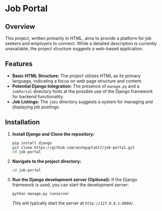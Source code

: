 
# Job Portal

## Overview

This project, written primarily in HTML, aims to provide a platform for job seekers and employers to connect. While a detailed description is currently unavailable, the project structure suggests a web-based application.

## Features

*   **Basic HTML Structure:** The project utilizes HTML as its primary language, indicating a focus on web page structure and content.
*   **Potential Django Integration:** The presence of `manage.py` and a `JobPortal` directory hints at the possible use of the Django framework for backend functionality.
*   **Job Listings:** The `jobs` directory suggests a system for managing and displaying job postings.


## Installation

1.  **Install Django and Clone the repository:**

    ```bash
    pip install django
    git clone https://github.com/anshgupta517/job-portal.git
    cd job-portal
    ```

2.  **Navigate to the project directory:**

    ```bash
    cd job-portal
    ```

3.  **Run the Django development server (Optional):** If the Django framework is used, you can start the development server:

    ```bash
    python manage.py runserver
    ```

    This will typically start the server at `http://127.0.0.1:8000/`.
